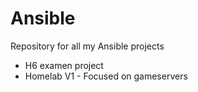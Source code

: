 # Ansible
Repository for all my Ansible projects

<ul>
  <li>H6 examen project</li>
  <li>Homelab V1 - Focused on gameservers</li>
</ul>
